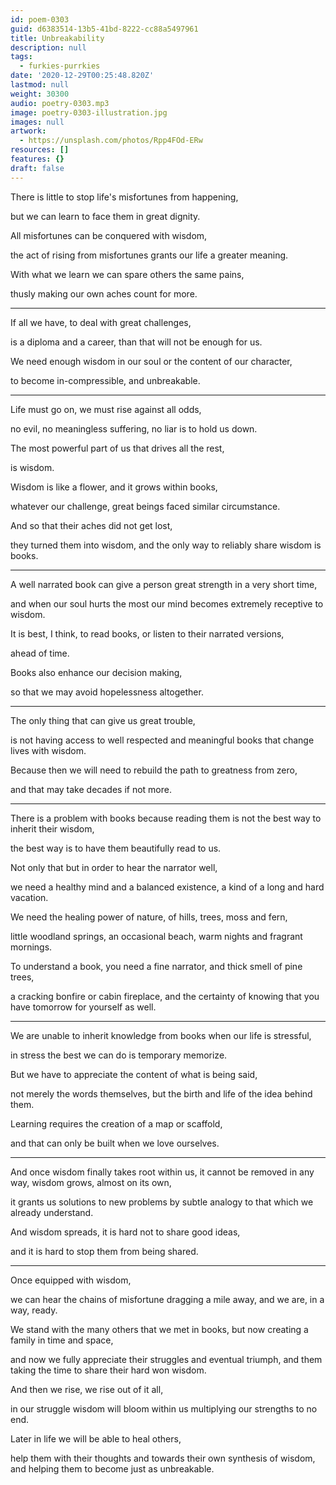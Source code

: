```yaml
---
id: poem-0303
guid: d6383514-13b5-41bd-8222-cc88a5497961
title: Unbreakability
description: null
tags:
  - furkies-purrkies
date: '2020-12-29T00:25:48.820Z'
lastmod: null
weight: 30300
audio: poetry-0303.mp3
image: poetry-0303-illustration.jpg
images: null
artwork:
  - https://unsplash.com/photos/Rpp4FOd-ERw
resources: []
features: {}
draft: false
---
```


There is little to stop life's misfortunes from happening,

but we can learn to face them in great dignity.

All misfortunes can be conquered with wisdom,

the act of rising from misfortunes grants our life a greater meaning.

With what we learn we can spare others the same pains,

thusly making our own aches count for more.

---

If all we have, to deal with great challenges,

is a diploma and a career, than that will not be enough for us.

We need enough wisdom in our soul or the content of our character,

to become in-compressible, and unbreakable.

---

Life must go on, we must rise against all odds,

no evil, no meaningless suffering, no liar is to hold us down.

The most powerful part of us that drives all the rest,

is wisdom.

Wisdom is like a flower, and it grows within books,

whatever our challenge, great beings faced similar circumstance.

And so that their aches did not get lost,

they turned them into wisdom, and the only way to reliably share wisdom is books.

---

A well narrated book can give a person great strength in a very short time,

and when our soul hurts the most our mind becomes extremely receptive to wisdom.

It is best, I think, to read books, or listen to their narrated versions,

ahead of time.

Books also enhance our decision making,

so that we may avoid hopelessness altogether.

---

The only thing that can give us great trouble,

is not having access to well respected and meaningful books that change lives with wisdom.

Because then we will need to rebuild the path to greatness from zero,

and that may take decades if not more.

---

There is a problem with books because reading them is not the best way to inherit their wisdom,

the best way is to have them beautifully read to us.

Not only that but in order to hear the narrator well,

we need a healthy mind and a balanced existence, a kind of a long and hard vacation.

We need the healing power of nature, of hills, trees, moss and fern,

little woodland springs, an occasional beach, warm nights and fragrant mornings.

To understand a book, you need a fine narrator, and thick smell of pine trees,

a cracking bonfire or cabin fireplace, and the certainty of knowing that you have tomorrow for yourself as well.

---

We are unable to inherit knowledge from books when our life is stressful,

in stress the best we can do is temporary memorize.

But we have to appreciate the content of what is being said,

not merely the words themselves, but the birth and life of the idea behind them.

Learning requires the creation of a map or scaffold,

and that can only be built when we love ourselves.

---

And once wisdom finally takes root within us, it cannot be removed in any way, wisdom grows, almost on its own,

it grants us solutions to new problems by subtle analogy to that which we already understand.

And wisdom spreads, it is hard not to share good ideas,

and it is hard to stop them from being shared.

---

Once equipped with wisdom,

we can hear the chains of misfortune dragging a mile away, and we are, in a way, ready.

We stand with the many others that we met in books, but now creating a family in time and space,

and now we fully appreciate their struggles and eventual triumph, and them taking the time to share their hard won wisdom.

And then we rise, we rise out of it all,

in our struggle wisdom will bloom within us multiplying our strengths to no end.

Later in life we will be able to heal others,

help them with their thoughts and towards their own synthesis of wisdom, and helping them to become just as unbreakable.

